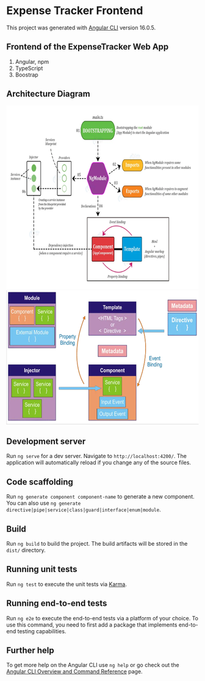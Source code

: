 # Expense Tracker Frontend

This project was generated with [Angular CLI](https://github.com/angular/angular-cli) version 16.0.5.

## Frontend of the ExpenseTracker Web App
1. Angular, npm
2. TypeScript
3. Boostrap

## Architecture Diagram

<img src="src/assets/0-readme.webp" width="770" height="480"/>
<img src="src/assets/1-readme.webp" width="650" height="350"/>

## Development server

Run `ng serve` for a dev server. Navigate to `http://localhost:4200/`. The application will automatically reload if you change any of the source files.

## Code scaffolding

Run `ng generate component component-name` to generate a new component. You can also use `ng generate directive|pipe|service|class|guard|interface|enum|module`.

## Build

Run `ng build` to build the project. The build artifacts will be stored in the `dist/` directory.

## Running unit tests

Run `ng test` to execute the unit tests via [Karma](https://karma-runner.github.io).

## Running end-to-end tests

Run `ng e2e` to execute the end-to-end tests via a platform of your choice. To use this command, you need to first add a package that implements end-to-end testing capabilities.

## Further help

To get more help on the Angular CLI use `ng help` or go check out the [Angular CLI Overview and Command Reference](https://angular.io/cli) page.
